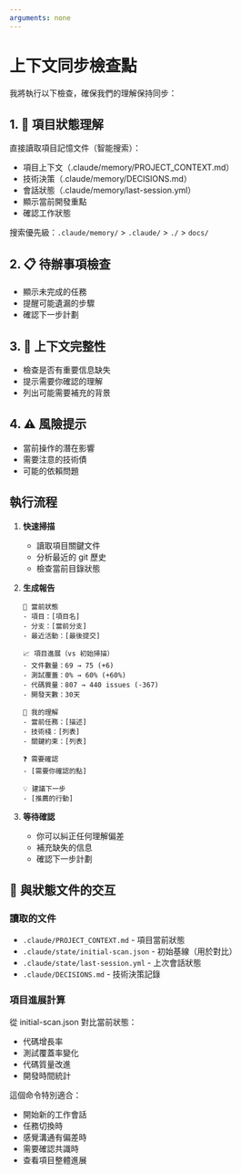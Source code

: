```yaml
---
arguments: none
---
```


# 上下文同步檢查點

我將執行以下檢查，確保我們的理解保持同步：

## 1. 🎯 項目狀態理解

<!-- File Operations: Direct Read -->
<!-- Target: .claude/memory/ directory -->

直接讀取項目記憶文件（智能搜索）：
- 項目上下文（.claude/memory/PROJECT_CONTEXT.md）
- 技術決策（.claude/memory/DECISIONS.md）
- 會話狀態（.claude/memory/last-session.yml）
- 顯示當前開發重點
- 確認工作狀態

搜索優先級：`.claude/memory/` > `.claude/` > `./` > `docs/`

## 2. 📋 待辦事項檢查
- 顯示未完成的任務
- 提醒可能遺漏的步驟
- 確認下一步計劃

## 3. 🧩 上下文完整性
- 檢查是否有重要信息缺失
- 提示需要你確認的理解
- 列出可能需要補充的背景

## 4. ⚠️ 風險提示
- 當前操作的潛在影響
- 需要注意的技術債
- 可能的依賴問題

## 執行流程

1. **快速掃描**
   - 讀取項目關鍵文件
   - 分析最近的 git 歷史
   - 檢查當前目錄狀態

2. **生成報告**
   ```
   📍 當前狀態
   - 項目：[項目名]
   - 分支：[當前分支]
   - 最近活動：[最後提交]
   
   📈 項目進展（vs 初始掃描）
   - 文件數量：69 → 75 (+6)
   - 測試覆蓋：0% → 60% (+60%)
   - 代碼質量：807 → 440 issues (-367)
   - 開發天數：30天
   
   🎯 我的理解
   - 當前任務：[描述]
   - 技術棧：[列表]
   - 關鍵約束：[列表]
   
   ❓ 需要確認
   - [需要你確認的點]
   
   💡 建議下一步
   - [推薦的行動]
   ```

3. **等待確認**
   - 你可以糾正任何理解偏差
   - 補充缺失的信息
   - 確認下一步計劃

## 🔄 與狀態文件的交互

### 讀取的文件
- `.claude/PROJECT_CONTEXT.md` - 項目當前狀態
- `.claude/state/initial-scan.json` - 初始基線（用於對比）
- `.claude/state/last-session.yml` - 上次會話狀態
- `.claude/DECISIONS.md` - 技術決策記錄

### 項目進展計算
從 initial-scan.json 對比當前狀態：
- 代碼增長率
- 測試覆蓋率變化
- 代碼質量改進
- 開發時間統計

這個命令特別適合：
- 開始新的工作會話
- 任務切換時
- 感覺溝通有偏差時
- 需要確認共識時
- 查看項目整體進展